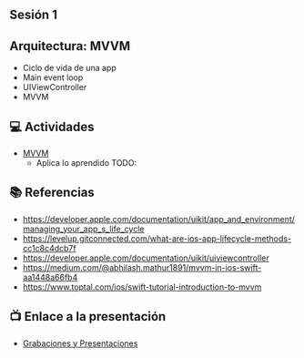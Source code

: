 Sesión 1
-

## Arquitectura: MVVM
- Ciclo de vida de una app
 - Main event loop
 - UIViewController
- MVVM

## 💻 Actividades
- [MVVM](https://leetcode.com/playground/)
    - Aplica lo aprendido TODO:

## 📚 Referencias
- https://developer.apple.com/documentation/uikit/app_and_environment/managing_your_app_s_life_cycle
- https://levelup.gitconnected.com/what-are-ios-app-lifecycle-methods-cc1c8c4dcb7f
- https://developer.apple.com/documentation/uikit/uiviewcontroller
- https://medium.com/@abhilash.mathur1891/mvvm-in-ios-swift-aa1448a66fb4
- https://www.toptal.com/ios/swift-tutorial-introduction-to-mvvm

## 📺 Enlace a la presentación 
- [Grabaciones y Presentaciones](/Grabaciones_y_Presentaciones.md)
